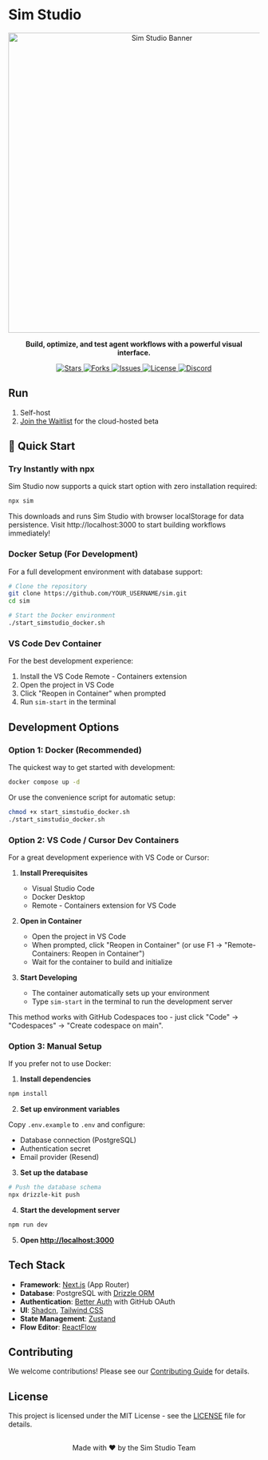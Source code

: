 # Sim Studio

<div align="center">
  <img src="https://imgur.com/a/QnSEYrN" alt="Sim Studio Banner" width="600px" />
  <p><b>Build, optimize, and test agent workflows with a powerful visual interface.</b></p>
  <p>
    <a href="https://github.com/simstudioai/sim/stargazers">
      <img src="https://img.shields.io/github/stars/simstudioai/sim?style=flat-square" alt="Stars" />
    </a>
    <a href="https://github.com/simstudioai/sim/network/members">
      <img src="https://img.shields.io/github/forks/simstudioai/sim?style=flat-square" alt="Forks" />
    </a>
    <a href="https://github.com/simstudioai/sim/issues">
      <img src="https://img.shields.io/github/issues/simstudioai/sim?style=flat-square" alt="Issues" />
    </a>
    <a href="https://github.com/simstudioai/sim/blob/main/LICENSE">
      <img src="https://img.shields.io/github/license/simstudioai/sim?style=flat-square" alt="License" />
    </a>
    <a href="https://discord.gg/rTHJynCD">
      <img src="https://img.shields.io/discord/1234567890?style=flat-square&label=Discord" alt="Discord" />
    </a>
  </p>
</div>

## Run

1. Self-host
2. [Join the Waitlist](https://simstudio.ai) for the cloud-hosted beta

## 🚀 Quick Start

### Try Instantly with npx

Sim Studio now supports a quick start option with zero installation required:

```bash
npx sim
```

This downloads and runs Sim Studio with browser localStorage for data persistence. Visit http://localhost:3000 to start building workflows immediately!

### Docker Setup (For Development)

For a full development environment with database support:

```bash
# Clone the repository
git clone https://github.com/YOUR_USERNAME/sim.git
cd sim

# Start the Docker environment
./start_simstudio_docker.sh
```

### VS Code Dev Container

For the best development experience:

1. Install the VS Code Remote - Containers extension
2. Open the project in VS Code
3. Click "Reopen in Container" when prompted
4. Run `sim-start` in the terminal

## Development Options

### Option 1: Docker (Recommended)

The quickest way to get started with development:

```bash
docker compose up -d
```

Or use the convenience script for automatic setup:

```bash
chmod +x start_simstudio_docker.sh
./start_simstudio_docker.sh
```

### Option 2: VS Code / Cursor Dev Containers

For a great development experience with VS Code or Cursor:

1. **Install Prerequisites**

   - Visual Studio Code
   - Docker Desktop
   - Remote - Containers extension for VS Code

2. **Open in Container**

   - Open the project in VS Code
   - When prompted, click "Reopen in Container" (or use F1 → "Remote-Containers: Reopen in Container")
   - Wait for the container to build and initialize

3. **Start Developing**
   - The container automatically sets up your environment
   - Type `sim-start` in the terminal to run the development server

This method works with GitHub Codespaces too - just click "Code" → "Codespaces" → "Create codespace on main".

### Option 3: Manual Setup

If you prefer not to use Docker:

1. **Install dependencies**

```bash
npm install
```

2. **Set up environment variables**

Copy `.env.example` to `.env` and configure:

- Database connection (PostgreSQL)
- Authentication secret
- Email provider (Resend)

3. **Set up the database**

```bash
# Push the database schema
npx drizzle-kit push
```

4. **Start the development server**

```bash
npm run dev
```

5. **Open [http://localhost:3000](http://localhost:3000)**

## Tech Stack

- **Framework**: [Next.js](https://nextjs.org/) (App Router)
- **Database**: PostgreSQL with [Drizzle ORM](https://orm.drizzle.team)
- **Authentication**: [Better Auth](https://better-auth.com) with GitHub OAuth
- **UI**: [Shadcn](https://ui.shadcn.com/), [Tailwind CSS](https://tailwindcss.com)
- **State Management**: [Zustand](https://zustand-demo.pmnd.rs/)
- **Flow Editor**: [ReactFlow](https://reactflow.dev/)

## Contributing

We welcome contributions! Please see our [Contributing Guide](CONTRIBUTING.md) for details.

## License

This project is licensed under the MIT License - see the [LICENSE](LICENSE) file for details.

##

<p align="center">Made with ❤️ by the Sim Studio Team</p>
